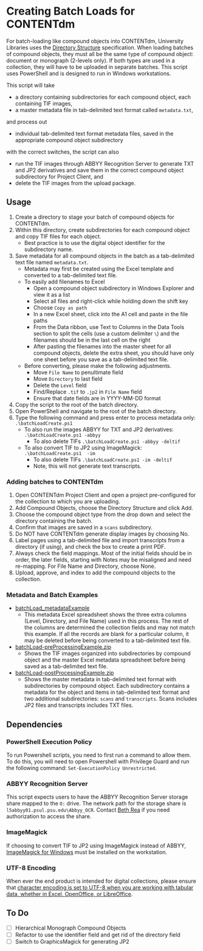 # Creating Batch Loads for CONTENTdm
For batch-loading like compound objects into CONTENTdm, University Libraries uses the [Directory Structure](https://www.oclc.org/support/services/contentdm/help/compound-objects-help/adding-multiple-compound-objects/directory-structure.en.html) specification. When loading batches of compound objects, they must all be the same type of compound object: document or monograph (2-levels only). If both types are used in a collection, they will have to be uploaded in separate batches. This script uses PowerShell and is designed to run in Windows workstations.

This script will take
  * a directory containing subdirectories for each compound object, each containing TIF images,
  * a master metadata file in tab-delimited text format called `metadata.txt`,

and process out

  * individual tab-delimited text format metadata files, saved in the appropriate compound object subdirectory

with the correct switches, the script can also
  * run the TIF images through ABBYY Recognition Server to generate TXT and JP2 derivatives and save them in the correct compound object subdirectory for Project Client, and
  * delete the TIF images from the upload package.

## Usage
1. Create a directory to stage your batch of compound objects for CONTENTdm.
2. Within this directory, create subdirectories for each compound object and copy TIF files for each object.
    * Best practice is to use the digital object identifier for the subdirectory name.
3. Save metadata for all compound objects in the batch as a tab-delimited text file named `metadata.txt`.
    * Metadata may first be created using the Excel template and converted to a tab-delimited text file. 
    * To easily add filenames to Excel
       * Open a compound object subdirectory in Windows Explorer and view it as a list
       * Select all files and right-click while holding down the shift key
       * Choose `Copy as path`
       * In a new Excel sheet, click into the A1 cell and paste in the file paths
       * From the Data ribbon, use Text to Columns in the Data Tools section to split the cells (use a custom delimiter `\`) and the filenames should be in the last cell on the right
       * After pasting the filenames into the master sheet for all compound objects, delete the extra sheet, you should have only one sheet before you save as a tab-delimited text file.
    * Before converting, please make the following adjustments.
       * Move `File Name` to penultimate field
       * Move `Directory` to last field
       * Delete the `Level` field
       * Find/Replace `.tif` to `.jp2` in `File Name` field
       * Ensure that date fields are in YYYY-MM-DD format
4. Copy the script to the root of the batch directory.
5. Open PowerShell and navigate to the root of the batch directory.
6. Type the following command and press enter to process metadata only: `.\batchLoadCreate.ps1 `
    * To also run the images ABBYY for TXT and JP2 derivatives: `.\batchLoadCreate.ps1 -abbyy`
      * To also delete TIFs `.\batchLoadCreate.ps1 -abbyy -deltif`
    * To also convert TIF to JP2 using ImageMagick: `.\batchLoadCreate.ps1  -im`
      * To also delete TIFs `.\batchLoadCreate.ps1 -im -deltif`
      * Note, this will not generate text transcripts.

### Adding batches to CONTENTdm
1. Open CONTENTdm Project Client and open a project pre-configured for the collection to which you are uploading.
2. Add Compound Objects, choose the Directory Structure and click Add.
3. Choose the compound object type from the drop down and select the directory containing the batch.
4. Confirm that images are saved in a `scans` subdirectory.
5. Do NOT have CONTENTdm generate display images by choosing No.
6. Label pages using a tab-delimited file and import transcripts from a directory (if using), and check the box to create a print PDF.
7. Always check the field mappings. Most of the initial fields should be in order, the later fields, starting with Notes may be misaligned and need re-mapping. For File Name and Directory, choose None.
8. Upload, approve, and index to add the compound objects to the collection.

### Metadata and Batch Examples
  * [batchLoad_metadataExample](https://psu.box.com/s/zuulqnvhd7d11xqs8j586403zrycy5sv)
     * This metadata Excel spreadsheet shows the three extra columns (Level, Directory, and File Name) used in this process. The rest of the columns are determined the collection fields and may not match this example. If all the records are blank for a particular column, it may be deleted before being converted to a tab-delimited text file.
  * [batchLoad-preProcessingExample.zip](https://psu.box.com/s/f8o8g9zhek5p09oam2hq0fpmyilse9vz)
       * Shows the TIF images organized into subdirectories by compound object and the master Excel metadata spreadsheet before being saved as a tab-delimited text file.
  * [batchLoad-postProcessingExample.zip](https://psu.box.com/s/y8hfouij1ueh2tyyhsl74995zjhbow0k)
       * Shows the master metadata in tab-delimited text format with subdirectories by compound object. Each subdirectory contains a metadata for the object and items in tab-delimited text format and two additional subdirectories: `scans` and `transcripts`. Scans includes JP2 files and transcripts includes TXT files.

## Dependencies
### PowerShell Execution Policy
To run Powershell scripts, you need to first run a command to allow them. To do this, you will need to open Powershell with Privilege Guard and run the following command: `Set-ExecutionPolicy Unrestricted`.

### ABBYY Recognition Server
This script expects users to have the ABBYY Recognition Server storage share mapped to the `O:` drive. The network path for the storage share is `l5abbyy01.psul.psu.edu\Abbyy_OCR`. Contact [Beth Rea](mailto:baz5008@psu.edu) if you need authorization to access the share.

### ImageMagick
If choosing to convert TIF to JP2 using ImageMagick instead of ABBYY, [ImageMagick for Windows](https://www.imagemagick.org/script/download.php#windows) must be installed on the workstation.

### UTF-8 Encoding
When ever the end product is intended for digital collections, please ensure that [character encoding is set to UTF-8 when you are working with tabular data, whether in Excel, OpenOffice, or LibreOffice](https://psu.box.com/s/v9glyv724f9g3d1ko2wz6on8l76jiybq).

## To Do
  - [ ] Hierarchical Monograph Compound Objects
  - [ ] Refactor to use the identifier field and get rid of the directory field
  - [ ] Switch to GraphicsMagick for generating JP2
